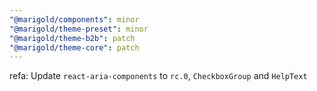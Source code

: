```yaml
---
"@marigold/components": minor
"@marigold/theme-preset": minor
"@marigold/theme-b2b": patch
"@marigold/theme-core": patch
---
```


refa: Update `react-aria-components` to `rc.0`, `CheckboxGroup` and `HelpText`
